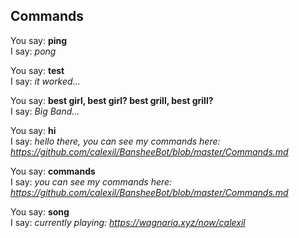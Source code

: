 ## Commands

You say: **ping**  
I say: *pong*

You say: **test**  
I say: *it worked...*

You say: **best girl, best girl? best grill, best grill?**  
I say: *Big Band...*

You say: **hi**  
I say: *hello there, you can see my commands here: https://github.com/calexil/BansheeBot/blob/master/Commands.md*

You say: **commands**  
I say: *you can see my commands here: https://github.com/calexil/BansheeBot/blob/master/Commands.md*

You say: **song**  
I say: *currently playing: https://wagnaria.xyz/now/calexil*
